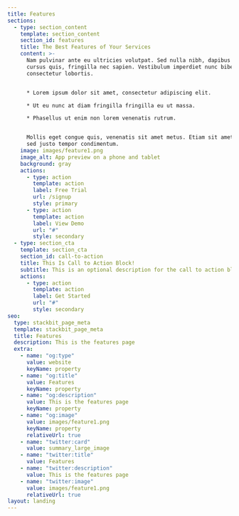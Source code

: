 ```yaml
---
title: Features
sections:
  - type: section_content
    template: section_content
    section_id: features
    title: The Best Features of Your Services
    content: >-
      Nam pulvinar ante eu ultricies volutpat. Sed nulla nibh, dapibus sit amet
      cursus quis, fringilla nec sapien. Vestibulum imperdiet nunc bibendum
      consectetur lobortis.


      * Lorem ipsum dolor sit amet, consectetur adipiscing elit.

      * Ut eu nunc at diam fringilla fringilla eu ut massa.

      * Phasellus ut enim non lorem venenatis rutrum.


      Mollis eget congue quis, venenatis sit amet metus. Etiam sit amet tortor
      sed justo tempor condimentum.
    image: images/feature1.png
    image_alt: App preview on a phone and tablet
    background: gray
    actions:
      - type: action
        template: action
        label: Free Trial
        url: /signup
        style: primary
      - type: action
        template: action
        label: View Demo
        url: "#"
        style: secondary
  - type: section_cta
    template: section_cta
    section_id: call-to-action
    title: This Is Call to Action Block!
    subtitle: This is an optional description for the call to action block.
    actions:
      - type: action
        template: action
        label: Get Started
        url: "#"
        style: secondary
seo:
  type: stackbit_page_meta
  template: stackbit_page_meta
  title: Features
  description: This is the features page
  extra:
    - name: "og:type"
      value: website
      keyName: property
    - name: "og:title"
      value: Features
      keyName: property
    - name: "og:description"
      value: This is the features page
      keyName: property
    - name: "og:image"
      value: images/feature1.png
      keyName: property
      relativeUrl: true
    - name: "twitter:card"
      value: summary_large_image
    - name: "twitter:title"
      value: Features
    - name: "twitter:description"
      value: This is the features page
    - name: "twitter:image"
      value: images/feature1.png
      relativeUrl: true
layout: landing
---
```

